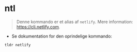 # ntl

> Denne kommando er et alias af `netlify`.
> Mere information: <https://cli.netlify.com>.

- Se dokumentation for den oprindelige kommando:

`tldr netlify`
